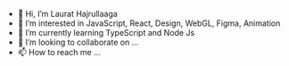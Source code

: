 - 👋 Hi, I’m Laurat Hajrullaaga
- 👀 I’m interested in JavaScript, React, Design, WebGL, Figma, Animation
- 🌱 I’m currently learning TypeScript and Node Js
- 💞️ I’m looking to collaborate on ...
- 📫 How to reach me ...

<!---
laurathaga/laurathaga is a ✨ special ✨ repository because its `README.md` (this file) appears on your GitHub profile.
You can click the Preview link to take a look at your changes.
--->
